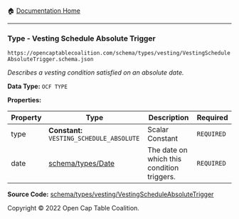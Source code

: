 :house: [Documentation Home](../../../../README.md)

---

### Type - Vesting Schedule Absolute Trigger

`https://opencaptablecoalition.com/schema/types/vesting/VestingScheduleAbsoluteTrigger.schema.json`

_Describes a vesting condition satisfied on an absolute date._

**Data Type:** `OCF TYPE`

**Properties:**

| Property | Type                                      | Description                                | Required   |
| -------- | ----------------------------------------- | ------------------------------------------ | ---------- |
| type     | **Constant:** `VESTING_SCHEDULE_ABSOLUTE` | Scalar Constant                            | `REQUIRED` |
| date     | [schema/types/Date](../Date.md)           | The date on which this condition triggers. | `REQUIRED` |

**Source Code:** [schema/types/vesting/VestingScheduleAbsoluteTrigger](../../../../../schema/types/vesting/VestingScheduleAbsoluteTrigger.schema.json)

Copyright © 2022 Open Cap Table Coalition.
